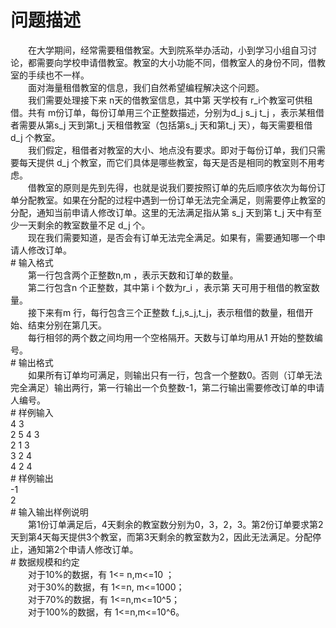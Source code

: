 <div id="pcont1" style="margin-top:20px; display:block;">

# 问题描述

<div class="pdcont">　　在大学期间，经常需要租借教室。大到院系举办活动，小到学习小组自习讨论，都需要向学校申请借教室。教室的大小功能不同，借教室人的身份不同，借教室的手续也不一样。<br/>
　　面对海量租借教室的信息，我们自然希望编程解决这个问题。<br/>
　　我们需要处理接下来                                                  n天的借教室信息，其中第   天学校有   r_i个教室可供租借。共有   m份订单，每份订单用三个正整数描述，分别为d_j s_j t_j   ，表示某租借者需要从第s_j   天到第t_j   天租借教室（包括第s_j   天和第t_j   天），每天需要租借 d_j 个教室。<br/>
　　我们假定，租借者对教室的大小、地点没有要求。即对于每份订单，我们只需要每天提供   d_j 个教室，而它们具体是哪些教室，每天是否是相同的教室则不用考虑。<br/>
　　借教室的原则是先到先得，也就是说我们要按照订单的先后顺序依次为每份订单分配教室。如果在分配的过程中遇到一份订单无法完全满足，则需要停止教室的分配，通知当前申请人修改订单。这里的无法满足指从第 s_j   天到第 t_j   天中有至少一天剩余的教室数量不足   d_j 个。<br/>
　　现在我们需要知道，是否会有订单无法完全满足。如果有，需要通知哪一个申请人修改订单。</div>
# 输入格式

<div class="pdcont">　　第一行包含两个正整数n,m                                                  ，表示天数和订单的数量。<br/>
　　第二行包含n   个正整数，其中第 i   个数为r_i   ，表示第   天可用于租借的教室数量。<br/>
　　接下来有m   行，每行包含三个正整数   f_j,s_j,t_j，表示租借的数量，租借开始、结束分别在第几天。<br/>
　　每行相邻的两个数之间均用一个空格隔开。天数与订单均用从1   开始的整数编号。</div>
# 输出格式

<div class="pdcont">　　如果所有订单均可满足，则输出只有一行，包含一个整数0。否则（订单无法完全满足）输出两行，第一行输出一个负整数-1，第二行输出需要修改订单的申请人编号。</div>
# 样例输入

<div class="pddata">4 3<br/>
2 5 4 3<br/>
2 1 3<br/>
3 2 4<br/>
4 2 4</div>
# 样例输出

<div class="pddata">-1<br/>
2</div>
# 输入输出样例说明

<div class="pdcont">　　第1份订单满足后，4天剩余的教室数分别为0，3，2，3。第2份订单要求第2天到第4天每天提供3个教室，而第3天剩余的教室数为2，因此无法满足。分配停止，通知第2个申请人修改订单。</div>
# 数据规模和约定

<div class="pdcont">　　对于10%的数据，有 1&lt;= n,m&lt;=10                                                  ；<br/>
　　对于30%的数据，有   1&lt;=n, m&lt;=1000；<br/>
　　对于70%的数据，有   1&lt;=n,m&lt;=10^5；<br/>
　　对于100%的数据，有   1&lt;=n,m&lt;=10^6。</div>

</div>